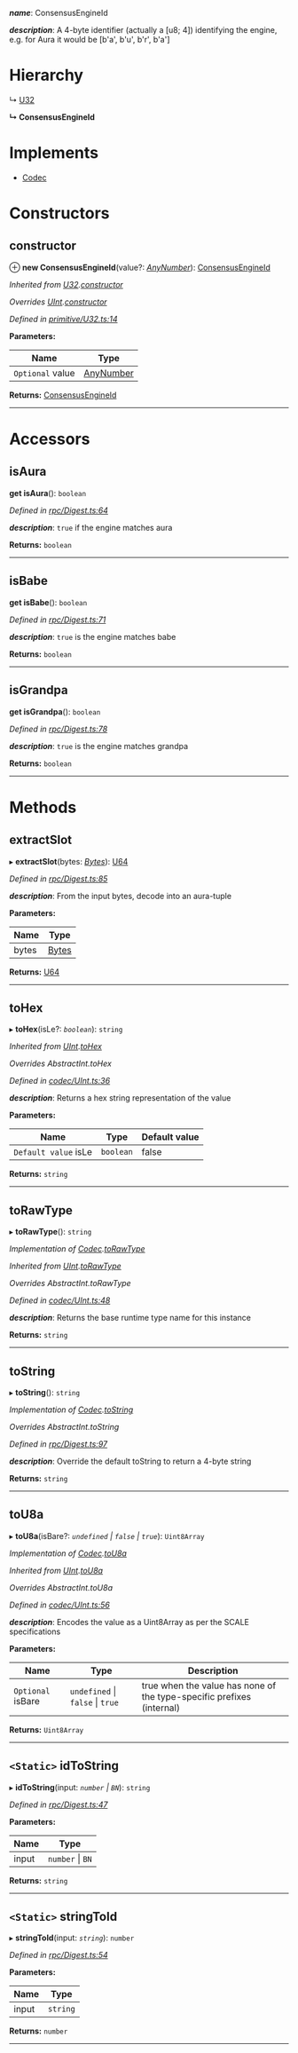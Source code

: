 

*__name__*: ConsensusEngineId

*__description__*: A 4-byte identifier (actually a \[u8; 4\]) identifying the engine, e.g. for Aura it would be \[b'a', b'u', b'r', b'a'\]

# Hierarchy

↳  [U32](_primitive_u32_.u32.md)

**↳ ConsensusEngineId**

# Implements

* [Codec](../interfaces/_types_.codec.md)

# Constructors

<a id="constructor"></a>

##  constructor

⊕ **new ConsensusEngineId**(value?: *[AnyNumber](../modules/_types_.md#anynumber)*): [ConsensusEngineId](_rpc_digest_.consensusengineid.md)

*Inherited from [U32](_primitive_u32_.u32.md).[constructor](_primitive_u32_.u32.md#constructor)*

*Overrides [UInt](_codec_uint_.uint.md).[constructor](_codec_uint_.uint.md#constructor)*

*Defined in [primitive/U32.ts:14](https://github.com/polkadot-js/api/blob/9d00dce/packages/types/src/primitive/U32.ts#L14)*

**Parameters:**

| Name | Type |
| ------ | ------ |
| `Optional` value | [AnyNumber](../modules/_types_.md#anynumber) |

**Returns:** [ConsensusEngineId](_rpc_digest_.consensusengineid.md)

___

# Accessors

<a id="isaura"></a>

##  isAura

**get isAura**(): `boolean`

*Defined in [rpc/Digest.ts:64](https://github.com/polkadot-js/api/blob/9d00dce/packages/types/src/rpc/Digest.ts#L64)*

*__description__*: `true` if the engine matches aura

**Returns:** `boolean`

___
<a id="isbabe"></a>

##  isBabe

**get isBabe**(): `boolean`

*Defined in [rpc/Digest.ts:71](https://github.com/polkadot-js/api/blob/9d00dce/packages/types/src/rpc/Digest.ts#L71)*

*__description__*: `true` is the engine matches babe

**Returns:** `boolean`

___
<a id="isgrandpa"></a>

##  isGrandpa

**get isGrandpa**(): `boolean`

*Defined in [rpc/Digest.ts:78](https://github.com/polkadot-js/api/blob/9d00dce/packages/types/src/rpc/Digest.ts#L78)*

*__description__*: `true` is the engine matches grandpa

**Returns:** `boolean`

___

# Methods

<a id="extractslot"></a>

##  extractSlot

▸ **extractSlot**(bytes: *[Bytes](_primitive_bytes_.bytes.md)*): [U64](_primitive_u64_.u64.md)

*Defined in [rpc/Digest.ts:85](https://github.com/polkadot-js/api/blob/9d00dce/packages/types/src/rpc/Digest.ts#L85)*

*__description__*: From the input bytes, decode into an aura-tuple

**Parameters:**

| Name | Type |
| ------ | ------ |
| bytes | [Bytes](_primitive_bytes_.bytes.md) |

**Returns:** [U64](_primitive_u64_.u64.md)

___
<a id="tohex"></a>

##  toHex

▸ **toHex**(isLe?: *`boolean`*): `string`

*Inherited from [UInt](_codec_uint_.uint.md).[toHex](_codec_uint_.uint.md#tohex)*

*Overrides AbstractInt.toHex*

*Defined in [codec/UInt.ts:36](https://github.com/polkadot-js/api/blob/9d00dce/packages/types/src/codec/UInt.ts#L36)*

*__description__*: Returns a hex string representation of the value

**Parameters:**

| Name | Type | Default value |
| ------ | ------ | ------ |
| `Default value` isLe | `boolean` | false |

**Returns:** `string`

___
<a id="torawtype"></a>

##  toRawType

▸ **toRawType**(): `string`

*Implementation of [Codec](../interfaces/_types_.codec.md).[toRawType](../interfaces/_types_.codec.md#torawtype)*

*Inherited from [UInt](_codec_uint_.uint.md).[toRawType](_codec_uint_.uint.md#torawtype)*

*Overrides AbstractInt.toRawType*

*Defined in [codec/UInt.ts:48](https://github.com/polkadot-js/api/blob/9d00dce/packages/types/src/codec/UInt.ts#L48)*

*__description__*: Returns the base runtime type name for this instance

**Returns:** `string`

___
<a id="tostring"></a>

##  toString

▸ **toString**(): `string`

*Implementation of [Codec](../interfaces/_types_.codec.md).[toString](../interfaces/_types_.codec.md#tostring)*

*Overrides AbstractInt.toString*

*Defined in [rpc/Digest.ts:97](https://github.com/polkadot-js/api/blob/9d00dce/packages/types/src/rpc/Digest.ts#L97)*

*__description__*: Override the default toString to return a 4-byte string

**Returns:** `string`

___
<a id="tou8a"></a>

##  toU8a

▸ **toU8a**(isBare?: *`undefined` \| `false` \| `true`*): `Uint8Array`

*Implementation of [Codec](../interfaces/_types_.codec.md).[toU8a](../interfaces/_types_.codec.md#tou8a)*

*Inherited from [UInt](_codec_uint_.uint.md).[toU8a](_codec_uint_.uint.md#tou8a)*

*Overrides AbstractInt.toU8a*

*Defined in [codec/UInt.ts:56](https://github.com/polkadot-js/api/blob/9d00dce/packages/types/src/codec/UInt.ts#L56)*

*__description__*: Encodes the value as a Uint8Array as per the SCALE specifications

**Parameters:**

| Name | Type | Description |
| ------ | ------ | ------ |
| `Optional` isBare | `undefined` \| `false` \| `true` |  true when the value has none of the type-specific prefixes (internal) |

**Returns:** `Uint8Array`

___
<a id="idtostring"></a>

## `<Static>` idToString

▸ **idToString**(input: *`number` \| `BN`*): `string`

*Defined in [rpc/Digest.ts:47](https://github.com/polkadot-js/api/blob/9d00dce/packages/types/src/rpc/Digest.ts#L47)*

**Parameters:**

| Name | Type |
| ------ | ------ |
| input | `number` \| `BN` |

**Returns:** `string`

___
<a id="stringtoid"></a>

## `<Static>` stringToId

▸ **stringToId**(input: *`string`*): `number`

*Defined in [rpc/Digest.ts:54](https://github.com/polkadot-js/api/blob/9d00dce/packages/types/src/rpc/Digest.ts#L54)*

**Parameters:**

| Name | Type |
| ------ | ------ |
| input | `string` |

**Returns:** `number`

___

